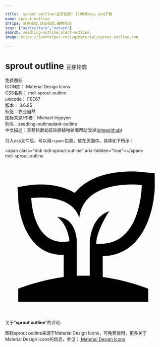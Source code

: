 ```yaml
---

title:  sprout outline(豆芽轮廓) ICON转svg、png下载
name: sprout-outline
zhTips: 豆芽轮廓,幼苗轮廓,植物轮廓
tags: ["agriculture","nature"]
search: seedling-outline,plant-outline
image: https://iconhelper.cn/svg/material/sprout-outline.svg

---
```


# sprout outline  <small style="font-size: 60%;font-weight: 100">豆芽轮廓</small>


<div class="detail-page">
<p>
<span><span class="badge-success badge">免费图标</span> </span>
<br/>
<span>
ICON库：
<span class="badge-secondary badge">Material Design Icons</span> 
</span>
<br/>
<span>
CSS名称：
<span class="badge-secondary badge">mdi-sprout-outline</span> 
</span>
<br/>
<span>
unicode：
<span class="badge-secondary badge">F0E67</span> 
<copy-btn content='F0E67' btn-title=""></copy-btn>
<copy-btn :content='String.fromCodePoint(parseInt("F0E67", 16))' btn-title="复制U"></copy-btn>
</span>
<br/>
<span>
版本：
<span class="badge-secondary badge">3.6.95</span> 
</span><br/><span>标签：<span class="badge-light badge"><router-link to="/tags/agriculture.html">农业</router-link></span><span class="badge-light badge"><router-link to="/tags/nature.html">自然</router-link></span></span>
<br/>
<span>图标来源/作者：<span class="badge-light badge">Michael Irigoyen</span></span> 
<br/>
<span>别名：<span class="badge-light badge">seedling-outline</span><span class="badge-light badge">plant-outline</span></span><br/><span class="zh-detail">中文描述：<span class="badge-primary badge">豆芽轮廓</span><span class="badge-primary badge">幼苗轮廓</span><span class="badge-primary badge">植物轮廓</span><span class="help-link"><span>帮助改进</span>(<a href="https://gitee.com/liuwave/icon-helper/edit/master/json/material/sprout-outline.json" target="_blank" rel="noopener noreferrer">gitee</a><a href="https://github.com/liuwave/icon-helper/edit/master/json/material/sprout-outline.json" target="_blank" rel="noopener noreferrer">github</a></span>)</span><br/>
</p>
</div>
<div class="alert alert-dark">
  <i class="mdi mdi-sprout-outline mdi-48px"></i>
  <i class="mdi mdi-sprout-outline mdi-36px"></i>
  <i class="mdi mdi-sprout-outline mdi-24px"></i>
  <i class="mdi mdi-sprout-outline mdi-18px"></i>
</div>
<div>
  <p>引入css文件后，可以用<code>&lt;span&gt;</code>包裹，放在页面中。具体如下所示：    
  </p>
  <div class="alert alert-primary" style="font-size: 14px">
    &lt;span class="mdi mdi-sprout-outline" aria-hidden="true"&gt;&lt;/span&gt;
    <copy-btn content='<span class="mdi mdi-sprout-outline" aria-hidden="true"></span>'></copy-btn>
  </div>
  <div class="alert alert-secondary">
    <i class="mdi mdi-sprout-outline"
    style="font-size: 24px"
    aria-hidden="true"></i> mdi-sprout-outline
    <copy-btn content="mdi-sprout-outline" btn-title="复制图标名称"></copy-btn>
  </div>
</div>
<div id="svg" class="svg-wrap">
<svg xmlns="http://www.w3.org/2000/svg" viewBox="0 0 24 24"><path d="M23,4.1V2.3L21.2,2.1C21.1,2.1 20.5,2 19.5,2C15.4,2 12.4,3.2 10.7,5.3C9.4,4.5 7.6,4 5.5,4C4.5,4 3.8,4.1 3.8,4.1L1.9,4.4L2,6.1C2.1,9.1 3.6,14.8 8.8,14.8C8.9,14.8 8.9,14.8 9,14.8V18.2C5.2,18.7 2,20 2,20V22H22V20C22,20 18.8,18.7 15,18.2V15C21.3,14.9 23,7.8 23,4.1M12,18C11.7,18 11.3,18 11,18V12.4C11,12.4 10.8,9 8,9C8,9 9.5,9.8 9.9,12.7C9.5,12.8 9.1,12.8 8.8,12.8C4.2,12.8 4,6.1 4,6.1C4,6.1 4.6,6 5.5,6C7.4,6 10.5,6.4 11.4,9.1C11.9,4.6 17,4 19.5,4C20.4,4 21,4.1 21,4.1C21,4.1 21,13.1 14.7,13.1C14.5,13.1 14.2,13.1 14,13.1C14,11.1 16,8.1 16,8.1C13,9.1 13,13 13,13V18C12.7,18 12.3,18 12,18Z" /></svg>
</div>
<detail full-name='mdi-sprout-outline'></detail>
<div class="icon-detail__container">
<p>关于“<b>sprout outline</b>”的评论:</p>
</div>
<Vssue title="关于“sprout outline”的评论" />    
<div><p>图标sprout outline来源于Material Design Icons，可免费使用，更多关于 Material Design Icons的信息，参见：<a target="_blank" href="https://iconhelper.cn/material.html"> Material Design Icons</a>
</p></div>
